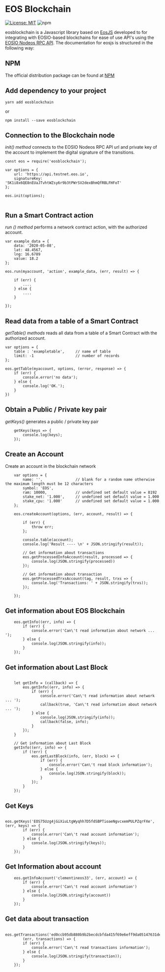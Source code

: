 # EOS Blockchain 
[![License: MIT](https://img.shields.io/badge/License-MIT-yellow.svg)](https://opensource.org/licenses/MIT)  ![npm](https://img.shields.io/npm/dw/eosjs.svg)

eosblockchain is a Javascript library based on [EosJS](https://github.com/EOSIO/eosjs) 
developed to for integrating with EOSIO-based blockchains for ease of use API's using the [EOSIO Nodeos RPC API](https://developers.eos.io/manuals/eos/latest/nodeos/plugins/chain_api_plugin/api-reference/index). The documentation for eosjs is structured in the following way:

## NPM
The official distribution package can be found at [NPM](https://www.npmjs.com/package/eosblockchain) 

## Add dependency to your project

```
yarn add eosblockchain

```
or
```
npm install --save eosblockchain
```

## Connection to the Blockchain node
*init() method* connects to the EOSIO Nodeos RPC API url and private key of the account to implement the digital signature of the transitions.

```
const eos = require('eosblockchain');

var options = {
    url: 'https://api.testnet.eos.io',
    signatureKey: '5K1i8x6QE8nEUaJTvhtWZsy6r9b3tPWrSV2dexBhmQfRBLFHFoT' 
};

eos.init(options);
    
```

## Run a Smart Contract action 
*run () method* performs a network contract action, with the authorized account.

```
var example_data = {
    data: '2020-05-08',
    lat: 48.4567,
    lng: 16.6789
    value: 18.2
};

eos.run(myaccount, 'action', example_data, (err, result) => {

    if (err) {
        ....
    } else {
        ....
    }

});

```

## Read data from a table of a Smart Contract
*getTable() methods* reads all data from a table of a Smart Contract with the authorized account.

```
var options = {
    table : 'exampletable',     // name of table
    limit: -1                   // number of records 
};

eos.getTable(myaccount, options, (error, response) => {
    if (err) {
        console.error('no data');
    } else {
        console.log('OK.');
    }
})

```

## Obtain a Public / Private key pair
*getKeys()* generates a public / private key pair 

```
    getKeys(keys => {
        console.log(keys);    
    });

```

## Create an Account
Create an account in the blockchain network

```
    var options = {
        name: '',               // blank for a random name otherwise the maximum length must be 12 characters
        symbol: 'EOS',
        ram: 10000,             // undefined set default value = 8192
        stake_net: '1.000',     // undefined set default value = 1.000
        stake_cpu: '1.000'      // undefined set default value = 1.000
    };

    eos.createAccount(options, (err, account, result) => {
                      
        if (err) {
            throw err;
        };

        console.table(account);
        console.log('Result ---- \n' + JSON.stringify(result));

        // Get information about transactions 
        eos.getProcessedInfoAccount(result, processed => {
            console.log(JSON.stringify(processed))
        });

        // Get information about transaction
        eos.getProcessedTrxsAccount(tag, result, trxs => {        
            console.log('Transactions: ' + JSON.stringify(trxs));   
        });

    });

```

## Get information about EOS Blockchain

```
    eos.getInfo((err, info) => {
        if (err) {
            console.error('Can\'t read information about network ... ');
        } else {
            console.log(JSON.stringify(info));
        }
    });
```

## Get information about Last Block

```

    let getInfo = (callback) => {
        eos.getInfo((err, info) => {
            if (err) {
                console.error('Can\'t read information about network ... ');
                callback(true, 'Can\'t read information about network ... ');
            } else {
                console.log(JSON.stringify(info));
                callback(false, info);
            }
        });
    }

    // Get information about Last Block
    getInfo((err, info) => {
        if (!err) {
            eos.getLastBlock(info, (err, block) => {
                if (err) {
                    console.error('Can\'t read block information');
                } else {
                    console.log(JSON.stringify(block));
                }
            });
        }
    });

```

## Get Keys

```
    eos.getKeys('EOS75Uzg4jGiXiuLtgWyqhh7D5fdSBPTioaeNgvcxemPULPZqrFXe', (err, keys) => {
        if (err) {
            console.error('Can\'t read account information');
        } else {
            console.log(JSON.stringify(keys));
        }
    });

```

## Get Information about account

```
    eos.getInfoAccount('clementineos33', (err, account) => {
        if (err) {
            console.error('Can\'t read account information')
        } else {
            console.log(JSON.stringify(account))
        }
    });

```

## Get data about transaction 

```
    eos.getTransactions('ed0ccb95db880b9b2becdcbfda415f69e6eff9da05147631dea3f6659095d418', 
        (err, transactions) => {
        if (err) {
            console.error('Can\'t read transactions information');
        } else {
            console.log(JSON.stringify(transaction));
        }
    });

```